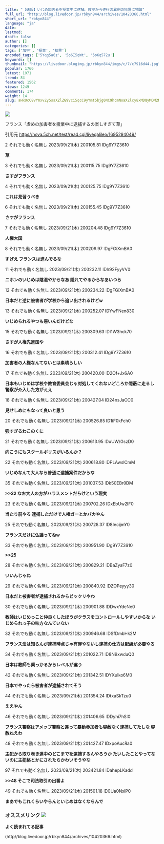 ```yaml
---
title: "【速報】いじめ加害者を授業中に逮捕、教室から連行の異例の措置に物議"
full_url: "http://blog.livedoor.jp/rbkyn844/archives/10420366.html"
short_url: "rbkyn844"
language: "ja"
date: 
lastmod: 
draft: false
author: []
categories: []
tags: ['加害', '授業', '措置']
encoded_tags: ['5Yqg5a6z', '5o6I5qWt', '5o6q572u']
keywords: []
thumbnail: "https://livedoor.blogimg.jp/rbkyn844/imgs/c/7/c7916d44.jpg"
popular: 1766
latest: 1071
trend: 84
featured: 1562
views: 1249
comments: 174
weight: 14
slug: aHR0cC8vYmxvZy5saXZlZG9vci5qcC9yYmt5bjg0NC9hcmNoaXZlcy8xMDQyMDM2Ni5odG1s
---
```


![](https://livedoor.blogimg.jp/rbkyn844/imgs/c/7/c7916d44.jpg)

<div><p>フランス「虐めの加害者を授業中に逮捕するの楽しすぎて草」</p><p>引用元 <a href='https//nova.5ch.net/test/read.cgi/livegalileo/1695294049/' target='_blank' title=''>https//nova.5ch.net/test/read.cgi/livegalileo/1695294049/ </a> </p> <p class='res1'>2 それでも動く名無し 2023/09/21(木) 200105.81 IDg9Y7Z3610 </p> <p class='res2'><b> 草 </b></p> <p class='res1'>3 それでも動く名無し 2023/09/21(木) 200115.75 IDg9Y7Z3610 </p> <p class='res2'><b> さすがフランス </b></p> <p class='res1'>4 それでも動く名無し 2023/09/21(木) 200125.75 IDg9Y7Z3610 </p> <p class='res2'><b> これは見習うべき </b></p> <p class='res1'>6 それでも動く名無し 2023/09/21(木) 200155.45 IDg9Y7Z3610 </p> <p class='res2'><b> さすがフランス </b></p> <p class='res1'>7 それでも動く名無し 2023/09/21(木) 200204.48 IDg9Y7Z3610 </p> <p class='res2'><b> 人権大国 </b></p> <p class='res1'>8 それでも動く名無し 2023/09/21(木) 200209.97 IDgFGiXmBA0 </p> <p class='res2'><b> すげえ フランスは進んでるな </b></p> <p class='no-pc'></p> <p class='res1'>11 それでも動く名無し 2023/09/21(木) 200232.11 IDh92FyyVV0 </p> <p class='res2'><b> ニホンのいじめは陰湿やからなあ 隠れてやるからなあいつら </b></p> <p class='res1'>12 それでも動く名無し 2023/09/21(木) 200234.22 IDgFGiXmBA0 </p> <p class='res2'><b> 日本だと逆に被害者が学校から追い出されるけどw </b></p> <p class='res1'>13 それでも動く名無し 2023/09/21(木) 200252.07 IDYwFNen830 </p> <p class='res2'><b> いじめられるやつも悪いんだけどな </b></p> <p class='res1'>15 それでも動く名無し 2023/09/21(木) 200309.63 IDI1W3hck70 </p> <p class='res2'><b> さすが人権先進国や </b></p> <p class='res1'>16 それでも動く名無し 2023/09/21(木) 200312.41 IDg9Y7Z3610 </p> <p class='res2'><b> 加害者の人権なんてないとは素晴らしい </b></p> <p class='res1'>17 それでも動く名無し 2023/09/21(木) 200420.00 ID2Of+Jx6A0 </p> <p class='res2'><b> 日本もいじめは学校や教育委員会じゃ対処してくれないどころか隠蔽に走るし 警察が介入した方がええ </b></p> <p class='res1'>18 それでも動く名無し 2023/09/21(木) 200427.04 ID24nsJaCO0 </p> <p class='res2'><b> 見せしめにもなって良いと思う </b></p> <p class='res1'>20 それでも動く名無し 2023/09/21(木) 200526.85 ID1iF0kFch0 </p> <p class='res2'><b> 強すぎるわこのくに </b></p> <p class='res1'>21 それでも動く名無し 2023/09/21(木) 200613.95 IDuUW/GszD0 </p> <p class='res2'><b> 向こうにもスクールポリスがいるんか？ </b></p> <p class='res1'>22 それでも動く名無し 2023/09/21(木) 200618.80 IDPLAwslCmM </p> <p class='res2'><b> いじめなんて大人なら普通に逮捕案件だからな </b></p> <p class='res1'>35 それでも動く名無し 2023/09/21(木) 201037.53 IDk50EBr0DM </p> <p class='res2'><b> >>22 なお大人の方がハラスメントだらけという現実 </b></p> <p class='res1'>23 それでも動く名無し 2023/09/21(木) 200702.26 IDxEbUw2IF0 </p> <p class='res2'><b> 当たり前やろ 逮捕しただけで人権ガーとかバカやん </b></p> <p class='res1'>25 それでも動く名無し 2023/09/21(木) 200728.37 ID8IecijmY0 </p> <p class='res2'><b> フランスだけに仏議ってねw </b></p> <p class='res1'>33 それでも動く名無し 2023/09/21(木) 200951.90 IDg9Y7Z3610 </p> <p class='res2'><b> >>25 </b></p> <p class='res1'>28 それでも動く名無し 2023/09/21(木) 200829.21 IDBaZyaF7z0 </p> <p class='res2'><b> いいんじゃね </b></p> <p class='res1'>29 それでも動く名無し 2023/09/21(木) 200840.92 IDZOPeyyy30 </p> <p class='res2'><b> 日本だと被害者が逮捕されるからビックリやわ </b></p> <p class='res1'>30 それでも動く名無し 2023/09/21(木) 200901.88 IDDwxYdeNe0 </p> <p class='res2'><b> 教師はいじめっこと仲良くしたほうがクラスをコントロールしやすいからな いじめられっ子の味方なんていない </b></p> <p class='res1'>32 それでも動く名無し 2023/09/21(木) 200946.68 IDSfDmbHk2M </p> <p class='res2'><b> フランス法は知らんが逮捕時点じゃ有罪やないし逮捕の仕方は配慮が必要やろ </b></p> <p class='res1'>34 それでも動く名無し 2023/09/21(木) 201022.71 ID8N9xwduQ0 </p> <p class='res2'><b> 日本は教師も乗っかるからレベルが違う </b></p> <p class='res1'>42 それでも動く名無し 2023/09/21(木) 201342.51 IDYXulko6M0 </p> <p class='res2'><b> 日本でやったら被害者が逮捕されてそう </b></p> <p class='res1'>44 それでも動く名無し 2023/09/21(木) 201354.24 IDtxaSkTzu0 </p> <p class='res2'><b> ええやん </b></p> <p class='res1'>46 それでも動く名無し 2023/09/21(木) 201406.65 IDDyhi7hSI0 </p> <p class='res2'><b> フランス警察はアメップ警察と違って暴動参加者も容赦なく逮捕してたしな 容赦ねえわ </b></p> <p class='res1'>48 それでも動く名無し 2023/09/21(木) 201427.47 IDxpoAucRa0 </p> <p class='res2'><b> 主犯から取り巻き連中のどこまでを逮捕するんやろうか たいしたことやってないのに主犯格とかにされたらかわいそうやな </b></p> <p class='res1'>97 それでも動く名無し 2023/09/21(木) 203421.84 IDahepLKadd </p> <p class='res2'><b> >>48 そこで司法取引の出番よ </b></p> <p class='res1'>49 それでも動く名無し 2023/09/21(木) 201501.18 ID0Ua0NxlP0 </p> <p class='res2'><b> まあでもこれくらいやらんといじめはなくならんで </b></p> <p id='5077e33f033c4e934bb013c7c4eb8bbd'> </p> <p class='no-pc'></p> <h3 class='linkh'>オススメリンク <img src='http//blog.livedoor.jp/rbkyn844/ftp/fusagikom-fikergh.png'></h3> <p class='link2'> </p> <p class='no-pc'></p> <p class='no-pc'><p><b>よく読まれてる記事</b></p></p> </div>

(http//blog.livedoor.jp/rbkyn844/archives/10420366.html)
